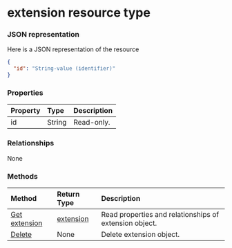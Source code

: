 # extension resource type



### JSON representation

Here is a JSON representation of the resource

<!-- {
  "blockType": "resource",
  "optionalProperties": [

  ],
  "@odata.type": "microsoft.graph.extension"
}-->

```json
{
  "id": "String-value (identifier)"
}

```
### Properties
| Property	   | Type	|Description|
|:---------------|:--------|:----------|
|id|String| Read-only.|

### Relationships
None


### Methods

| Method		   | Return Type	|Description|
|:---------------|:--------|:----------|
|[Get extension](../api/extension_get.md) | [extension](extension.md) |Read properties and relationships of extension object.|
|[Delete](../api/extension_delete.md) | None |Delete extension object. |

<!-- uuid: 8fcb5dbc-d5aa-4681-8e31-b001d5168d79
2015-10-25 14:57:30 UTC -->
<!-- {
  "type": "#page.annotation",
  "description": "extension resource",
  "keywords": "",
  "section": "documentation",
  "tocPath": ""
}-->